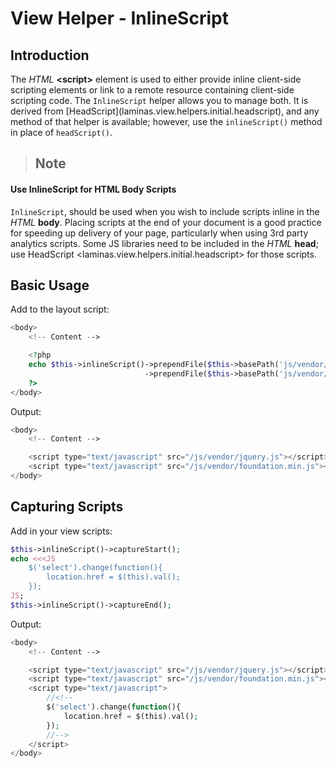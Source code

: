 # View Helper - InlineScript

## Introduction

The *HTML* **&lt;script&gt;** element is used to either provide inline client-side scripting
elements or link to a remote resource containing client-side scripting code. The `InlineScript`
helper allows you to manage both. It is derived from
\[HeadScript\](laminas.view.helpers.initial.headscript), and any method of that helper is available;
however, use the `inlineScript()` method in place of `headScript()`.

> ## Note
#### Use InlineScript for HTML Body Scripts
`InlineScript`, should be used when you wish to include scripts inline in the *HTML* **body**.
Placing scripts at the end of your document is a good practice for speeding up delivery of your
page, particularly when using 3rd party analytics scripts.
Some JS libraries need to be included in the *HTML* **head**; use HeadScript
&lt;laminas.view.helpers.initial.headscript&gt; for those scripts.

## Basic Usage

Add to the layout script:

```php
<body>
    <!-- Content -->

    <?php
    echo $this->inlineScript()->prependFile($this->basePath('js/vendor/foundation.min.js'))
                              ->prependFile($this->basePath('js/vendor/jquery.js'));
    ?>
</body>
```

Output:

```php
<body>
    <!-- Content -->

    <script type="text/javascript" src="/js/vendor/jquery.js"></script>
    <script type="text/javascript" src="/js/vendor/foundation.min.js"></script>
</body>
```

## Capturing Scripts

Add in your view scripts:

```php
$this->inlineScript()->captureStart();
echo <<<JS
    $('select').change(function(){
        location.href = $(this).val();
    });
JS;
$this->inlineScript()->captureEnd();
```

Output:

```php
<body>
    <!-- Content -->

    <script type="text/javascript" src="/js/vendor/jquery.js"></script>
    <script type="text/javascript" src="/js/vendor/foundation.min.js"></script>
    <script type="text/javascript">
        //<!--
        $('select').change(function(){
            location.href = $(this).val();
        });
        //-->
    </script>
</body>
```
